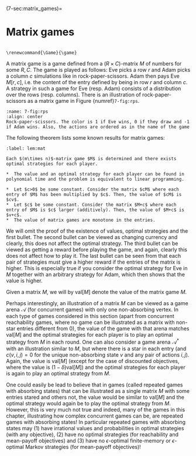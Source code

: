 (7-sec:matrix_games)=
# Matrix games

```{math}

\renewcommand{\Game}{\game}

```

A matrix game is a game defined from a $(R\times C)$-matrix $M$  of numbers for some $R,C$.
The game is played as follows: Eve picks a row $r$ and Adam picks a column $c$ simulations like in rock-paper-scissors. Adam then pays Eve $M[r,c]$, i.e. the content of the entry defined by being in row $r$ and column $c$.
A strategy in such a game for Eve (resp. Adam) consists of a distribution over the rows (resp. columns). 
There is an illustration of rock-paper-scissors as a matrix game in Figure {numref}`7-fig:rps`.

```{figure} ./../FigAndAlgos/7-fig:rps.png
:name: 7-fig:rps
:align: center
Rock-paper-scissors. The color is 1 if Eve wins, 0 if they draw and -1 if Adam wins. Also, the actions are ordered as in the name of the game
```

The following theorem lists some known results for matrix games:

````{prf:theorem} NEEDS TITLE lem:mat
:label: lem:mat

Each $(m\times n)$-matrix game $M$ is determined and there exists optimal strategies for each player. 

*  The value and an optimal strategy for each player can be found in polynomial time and the problem is equivalent to linear programming.

*  Let $c>0$ be some constant. Consider the matrix $cM$ where each entry of $M$ has been multiplied by $c$. Then, the value of $cM$ is $cv$.
*  Let $c$ be some constant. Consider the matrix $M+c$ where each entry of $M$ is $c$ larger (additively). Then, the value of $M+c$ is $v+c$.
*  The value of matrix games are monotone in the entries.

````

We will omit the proof of the existence of values, optimal strategies and the first bullet.
The second bullet can be viewed as changing currency and clearly, this does not affect the optimal strategy.
The third bullet can be viewed as getting a reward before playing the game, and again, clearly this does not affect how to play it.
The last bullet can be seen from that each pair of strategies must give a higher reward if the entries of the matrix is higher.
This is especially true if you consider the optimal strategy for Eve in $M$ together with an arbitrary strategy for Adam, which then shows that the value is higher.

Given a matrix $M$, we will by $\textrm{val}[M]$ denote the value of the matrix game $M$. 

Perhaps interestingly, an illustration of a matrix $M$ can be viewed as a game arena $\mathcal{A}$ (for concurrent games) with only one non-absorbing vertex. In each type of games considered in this section (apart from concurrent reachability games, where no game can be illustrated as a matrix with non-star entries different from 0), the value of the game with that arena matches $\textrm{val}[M]$ and the optimal strategies for each player is to play an optimal strategy from $M$ in each round. One can also consider a game arena $\mathcal{A}^*$ with an illustration similar to $M$, but where there is a star in each entry (and $c(v,i,j)=0$ for the unique non-absorbing state $v$ and any pair of actions $i,j$).
Again, the value is $\textrm{val}[M]$ (except for the case of discounted objectives, where the value is $(1-\delta) \textrm{val}[M]$) and the optimal strategies for each player is again to play an optimal strategy from $M$. 

One could easily be lead to believe that in games (called repeated games with absorbing states) that can be illustrated as a single matrix $M$ with some entries stared and others not, the value would be similar to $\textrm{val}[M]$ and the optimal strategy would again be to play the optimal strategy from $M$. 
However, this is very much not true and indeed, many of the games in this chapter, illustrating how complex concurrent games can be, are repeated games with absorbing states! In particular repeated games with absorbing states may (1) have irrational values and probabilities in optimal strategies (with any objective), (2) have no optimal strategies (for reachability and mean-payoff objectives) and (3) have no $\epsilon$-optimal finite-memory or $\epsilon$-optimal Markov strategies (for mean-payoff objectives)!
